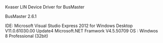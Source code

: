 Kvaser LIN Device Driver for BusMaster

BusMaster 2.6.1

IDE:
  Microsoft Visual Studio Express 2012 for Windows Desktop V11.0.61030.00 Update4
  Microsoft.NET Framwork V4.5.50709
OS : Windwos 8 Professional (32bit)


